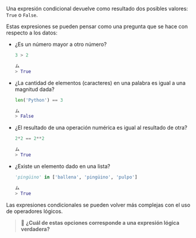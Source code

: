 Una expresión condicional devuelve como resultado dos posibles valores: `True` o `False`.

Estas expresiones se pueden pensar como una pregunta que se hace con respecto a los datos:

  * ¿Es un número mayor a otro número?
      
      ``` python
    3 > 2
    
    ム
    > True
    ```

  * ¿La cantidad de elementos (caracteres) en una palabra es igual a una magnitud dada?
      
      ``` python
    len('Python') == 3
    
    ム
    > False
    ```

  * ¿El resultado de una operación numérica es igual al resultado de otra?
      
      ``` python
    2*2 == 2**2
    
    ム
    > True
    ```

  * ¿Existe un elemento dado en una lista?
      
      ``` python
    'pingüino' in ['ballena', 'pingüino', 'pulpo']
    
    ム
    > True
    ```

Las expresiones condicionales se pueden volver más complejas con el uso de operadores lógicos.

> :memo: **¿Cuál de estas opciones corresponde a una expresión lógica verdadera?**
